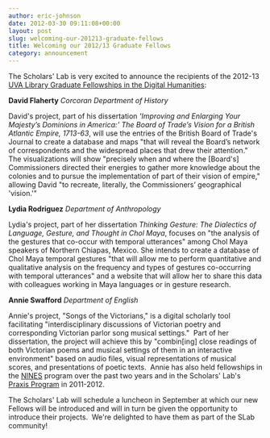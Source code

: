 ```yaml
---
author: eric-johnson
date: 2012-03-30 09:11:08+00:00
layout: post
slug: welcoming-our-201213-graduate-fellows
title: Welcoming our 2012/13 Graduate Fellows
category: announcement
---
```


The Scholars' Lab is very excited to announce the recipients of the 2012-13 [UVA Library Graduate Fellowships in the Digital Humanities](http://www2.scholarslab.org/about/fellowship-apply.html):

**David Flaherty**
_Corcoran Department of History_

David's project, part of his dissertation _'Improving and Enlarging Your Majesty’s Dominions in America:' The Board of Trade’s Vision for a British Atlantic Empire, 1713-63_, will use the entries of the British Board of Trade's Journal to create a database and maps "that will reveal the Board’s network of correspondents and the widespread places that drew their attention."  The visualizations will show "precisely when and where the [Board's] Commissioners directed their energies to gather more knowledge about the colonies and to pursue the implementation of part of their vision of empire," allowing David "to recreate, literally, the Commissioners’ geographical 'vision.'"

**Lydia Rodriguez**
_Department of Anthropology_

Lydia's project, part of her dissertation _Thinking Gesture: The Dialectics of Language, Gesture, and Thought in Chol Maya_, focuses on "the analysis of the gestures that co-occur with temporal utterances" among Chol Maya speakers of Northern Chiapas, Mexico. She intends to create a database of Chol Maya temporal gestures "that will allow me to perform quantitative and qualitative analysis on the frequency and types of gestures co-occurring with temporal utterances" and a website that will allow her to share this data with colleagues working in Maya languages or in gesture research.

**Annie Swafford**
_Department of English_

Annie's project, "Songs of the Victorians," is a digital scholarly tool facilitating "interdisciplinary discussions of Victorian poetry and corresponding Victorian parlor song musical settings."  Part of her dissertation, the project will achieve this by "combin[ing] close readings of both Victorian poems and musical settings of them in an interactive environment" based on audio files, visual representations of musical scores, and presentations of poetic texts.  Annie has also held fellowships in the [NINES](http://www.nines.org/) program over the past two years and in the Scholars' Lab's [Praxis Program](http://praxis.scholarslab.org/) in 2011-2012.

The Scholars' Lab will schedule a luncheon in September at which our new Fellows will be introduced and will in turn be given the opportunity to introduce their projects.  We're delighted to have them as part of the SLab community!
